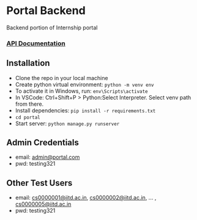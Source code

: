 # Portal Backend
Backend portion of Internship portal

### [API Documentation](https://docs.google.com/document/d/1hJNGb2dTxEyMpFRmgqXXY3Y68W6B3nrw_8ivroCLqqo/edit?usp=sharing)

## Installation

- Clone the repo in your local machine
- Create python virtual environment: `python -m venv env`
- To activate it in Windows, run: `env\Scripts\activate`
- In VSCode: Ctrl+Shift+P > Python:Select Interpreter. Select venv path from there.
- Install dependencies: `pip install -r requirements.txt`
- `cd portal`
- Start server: `python manage.py runserver`

## Admin Credentials
- email: admin@portal.com
- pwd: testing321

## Other Test Users
- email: cs0000001@iitd.ac.in, cs0000002@iitd.ac.in, ... , cs0000005@iitd.ac.in
- pwd: testing321
